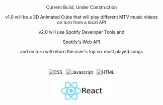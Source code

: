 <div align="center">
  <p>Current Build, Under Construction</p>
  <p>v1.0 will be a 3D Animated Cube that will play different MTV music videos on turn from a local API</p>
  <p>v2.0 will use Spotify Developer Tools and </p>
  
  [Spotify's Web API](https://developer.spotify.com/)
  
  <p>and on turn will return the user's top six most played songs</p><br>
 
  
<p align="center">
  <img src="https://freeiconshop.com/wp-content/uploads/edd/css-flat.png" alt="CSS" height="60" style="vertical-align:top; margin:4px">
  <img src="https://freeiconshop.com/wp-content/uploads/edd/js-flat.png" alt="Javascript" height="60" style="vertical-align:top; margin:4px">
  <img src="https://freeiconshop.com/wp-content/uploads/edd/html-flat.png" alt="HTML" height="60" style="vertical-align:top; margin:4px">
  <p>
    <img src="Images/react_logo.jpeg" alt="REACT" height="65" width-"150" style="vertical-align:top">
  </p>
</p>
  
</div>
